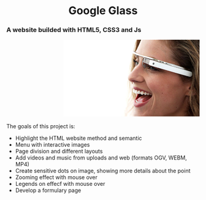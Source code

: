 <h1 align="center"> Google Glass </h1>
<h3>A website builded with HTML5, CSS3 and Js </h3>
<p align="right">
  <img alt="Google Glass" src="./_imagens/glass-quadro-mulher.jpg" height="200"/>
  </p>
  
<body>
<article>
  
  <p> The goals of this project is: 
    <ul>
      <li> Highlight the HTML website method and semantic</li>
      <li> Menu with interactive images</li>
      <li> Page division and different layouts </li>
      <li> Add videos and music from uploads and web (formats OGV, WEBM, MP4)</li>
      <li> Create sensitive dots on image, showing more details about the point</li>
      <li> Zooming effect with mouse over </li>
      <li> Legends on effecf with mouse over </li>
      <li> Develop a formulary page</li>
  </ul>
  </article>
